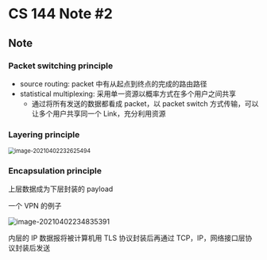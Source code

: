 # CS 144 Note #2

## Note

### Packet switching principle

- source routing: packet 中有从起点到终点的完成的路由路径
- statistical multiplexing: 采用单一资源以概率方式在多个用户之间共享
  - 通过将所有发送的数据都看成 packet，以 packet switch 方式传输，可以让多个用户共享同一个 Link，充分利用资源

### Layering principle

<img src="C:\Users\polyethylene\AppData\Roaming\Typora\typora-user-images\image-20210402232625494.png" alt="image-20210402232625494" style="zoom: 80%;" />

### Encapsulation principle

上层数据成为下层封装的 payload

一个 VPN 的例子

![image-20210402234835391](C:\Users\polyethylene\AppData\Roaming\Typora\typora-user-images\image-20210402234835391.png)

内层的 IP 数据报将被计算机用 TLS 协议封装后再通过 TCP，IP，网络接口层协议封装后发送